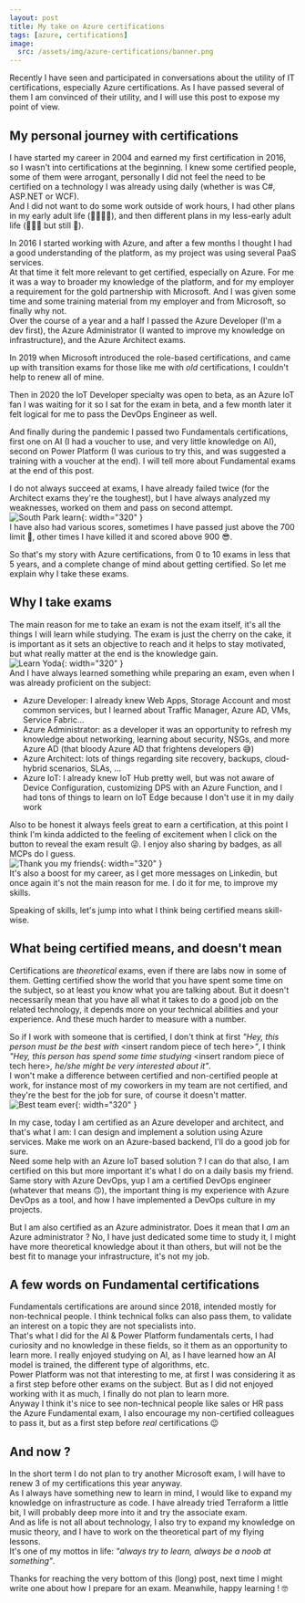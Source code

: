 ```yaml
---
layout: post
title: My take on Azure certifications
tags: [azure, certifications]
image: 
  src: /assets/img/azure-certifications/banner.png
---
```


Recently I have seen and participated in conversations about the utility of IT certifications, especially Azure certifications. As I have passed several of them I am convinced of their utility, and I will use this post to expose my point of view.


## My personal journey with certifications

I have started my career in 2004 and earned my first certification in 2016, so I wasn't into certifications at the beginning. I knew some certified people, some of them were arrogant, personally I did not feel the need to be certified on a technology I was already using daily (whether is was C#, ASP.NET or WCF).  
And I did not want to do some work outside of work hours, I had other plans in my early adult life (🎉🍻🙌🎸), and then different plans in my less-early adult life (👫👶👶 but still 🎸).

In 2016 I started working with Azure, and after a few months I thought I had a good understanding of the platform, as my project was using several PaaS services.  
At that time it felt more relevant to get certified, especially on Azure. For me it was a way to broader my knowledge of the platform, and for my employer a requirement for the gold partnership with Microsoft. And I was given some time and some training material from my employer and from Microsoft, so finally why not.  
Over the course of a year and a half I passed the Azure Developer (I'm a dev first), the Azure Administrator (I wanted to improve my knowledge on infrastructure), and the Azure Architect exams. 

In 2019 when Microsoft introduced the role-based certifications, and came up with transition exams for those like me with *old* certifications, I couldn't help to renew all of mine.  

Then in 2020 the IoT Developer specialty was open to beta, as an Azure IoT fan I was waiting for it so I sat for the exam in beta, and a few month later it felt logical for me to pass the DevOps Engineer as well. 

And finally during the pandemic I passed two Fundamentals certifications, first one on AI (I had a voucher to use, and very little knowledge on AI), second on Power Platform (I was curious to try this, and was suggested a training with a voucher at the end). I will tell more about Fundamental exams at the end of this post.

I do not always succeed at exams, I have already failed twice (for the Architect exams they're the toughest), but I have always analyzed my weaknesses, worked on them and pass on second attempt.  
![South Park learn](https://media.giphy.com/media/70lp5ktdEl2XS/giphy.gif){: width="320" }  
I have also had various scores, sometimes I have passed just above the 700 limit 😬, other times I have killed it and scored above 900 😎.  

So that's my story with Azure certifications, from 0 to 10 exams in less that 5 years, and a complete change of mind about getting certified. So let me explain why I take these exams.


## Why I take exams

The main reason for me to take an exam is not the exam itself, it's all the things I will learn while studying. The exam is just the cherry on the cake, it is important as it sets an objective to reach and it helps to stay motivated, but what really matter at the end is the knowledge gain.  
![Learn Yoda](https://media.giphy.com/media/yDYAHbqe5DfyM/giphy.gif){: width="320" }  
And I have always learned something while preparing an exam, even when I was already proficient on the subject:
- Azure Developer: I already knew Web Apps, Storage Account and most common services, but I learned about Traffic Manager, Azure AD, VMs, Service Fabric...
- Azure Administrator: as a developer it was an opportunity to refresh my knowledge about networking, learning about security, NSGs, and more Azure AD (that bloody Azure AD that frightens developers 😅)
- Azure Architect: lots of things regarding site recovery, backups, cloud-hybrid scenarios, SLAs, ...
- Azure IoT: I already knew IoT Hub pretty well, but was not aware of Device Configuration, customizing DPS with an Azure Function, and I had tons of things to learn on IoT Edge because I don't use it in my daily work

Also to be honest it always feels great to earn a certification, at this point I think I'm kinda addicted to the feeling of excitement when I click on the button to reveal the exam result 😜. I enjoy also sharing by badges, as all MCPs do I guess.  
![Thank you my friends](https://media.giphy.com/media/DmzQ4iPMyUScw/giphy.gif){: width="320" }  
It's also a boost for my career, as I get more messages on Linkedin, but once again it's not the main reason for me. I do it for me, to improve my skills.  

Speaking of skills, let's jump into what I think being certified means skill-wise.


## What being certified means, and doesn't mean

Certifications are *theoretical* exams, even if there are labs now in some of them. 
Getting certified show the world that you have spent some time on the subject, so at least you know what you are talking about. But it doesn't necessarily mean that you have all what it takes to do a good job on the related technology, it depends more on your technical abilities and your experience. And these much harder to measure with a number.

So if I work with someone that is certified, I don't think at first *"Hey, this person must be the best with* &lt;insert random piece of tech here&gt;*"*, I think *"Hey, this person has spend some time studying* &lt;insert random piece of tech here&gt;*, he/she might be very interested about it"*.  
I won't make a difference between certified and non-certified people at work, for instance most of my coworkers in my team are not certified, and they're the best for the job for sure, of course it doesn't matter.  
![Best team ever](https://media.giphy.com/media/XgN7BVqzswKxrLWNkj/giphy.gif){: width="320" }

In my case, today I am certified as an Azure developer and architect, and that's what I am: I can design and implement a solution using Azure services. Make me work on an Azure-based backend, I'll do a good job for sure.  
Need some help with an Azure IoT based solution ? I can do that also, I am certified on this but more important it's what I do on a daily basis my friend.  
Same story with Azure DevOps, yup I am a certified DevOps engineer (whatever that means 🙃), the important thing is my experience with Azure DevOps as a tool, and how I have implemented a DevOps culture in my projects.  

But I am also certified as an Azure administrator. Does it mean that I *am* an Azure administrator ? No, I have just dedicated some time to study it, I might have more theoretical knowledge about it than others, but will not be the best fit to manage your infrastructure, it's not my job.


## A few words on Fundamental certifications

Fundamentals certifications are around since 2018, intended mostly for non-technical people. I think technical folks can also pass them, to validate an interest on a topic they are not specialists into.  
That's what I did for the AI & Power Platform fundamentals certs, I had curiosity and no knowledge in these fields, so it them as an opportunity to learn more. I really enjoyed studying on AI, as I have learned how an AI model is trained, the different type of algorithms, etc.  
Power Platform was not that interesting to me, at first I was considering it as a first step before other exams on the subject. But as I did not enjoyed working with it as much, I finally do not plan to learn more.  
Anyway I think it's nice to see non-technical people like sales or HR pass the Azure Fundamental exam, I also encourage my non-certified colleagues to pass it, but as a first step before *real* certifications 😉


## And now ?

In the short term I do not plan to try another Microsoft exam, I will have to renew 3 of my certifications this year anyway.  
As I always have something new to learn in mind, I would like to expand my knowledge on infrastructure as code. I have already tried Terraform a little bit, I will probably deep more into it and try the associate exam.  
And as life is not all about technology, I also try to expand my knowledge on music theory, and I have to work on the theoretical part of my flying lessons.  
It's one of my mottos in life: *"always try to learn, always be a noob at something"*.  

Thanks for reaching the very bottom of this (long) post, next time I might write one about how I prepare for an exam. Meanwhile, happy learning ! 🤓
